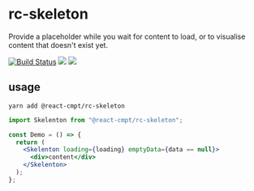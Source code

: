 # rc-skeleton

Provide a placeholder while you wait for content to load, or to visualise content that doesn't exist yet.

[![Build Status](https://travis-ci.org/react-cmpt/rc-skeleton.svg?branch=master)](https://travis-ci.org/react-cmpt/rc-skeleton)
[![](https://img.shields.io/npm/v/@react-cmpt/rc-skeleton.svg)](https://www.npmjs.com/package/@react-cmpt/rc-skeleton)
[![](https://img.shields.io/github/license/react-cmpt/rc-skeleton.svg)](https://raw.githubusercontent.com/react-cmpt/rc-skeleton/master/LICENSE)

## usage

```shell
yarn add @react-cmpt/rc-skeleton
```

```jsx
import Skelenton from "@react-cmpt/rc-skeleton";

const Demo = () => {
  return (
    <Skelenton loading={loading} emptyData={data == null}>
      <div>content</div>
    </Skelenton>
  );
};
```
